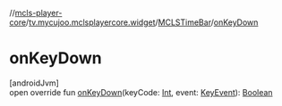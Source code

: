 //[mcls-player-core](../../../index.md)/[tv.mycujoo.mclsplayercore.widget](../index.md)/[MCLSTimeBar](index.md)/[onKeyDown](on-key-down.md)

# onKeyDown

[androidJvm]\
open override fun [onKeyDown](on-key-down.md)(keyCode: [Int](https://kotlinlang.org/api/latest/jvm/stdlib/kotlin/-int/index.html), event: [KeyEvent](https://developer.android.com/reference/kotlin/android/view/KeyEvent.html)): [Boolean](https://kotlinlang.org/api/latest/jvm/stdlib/kotlin/-boolean/index.html)
